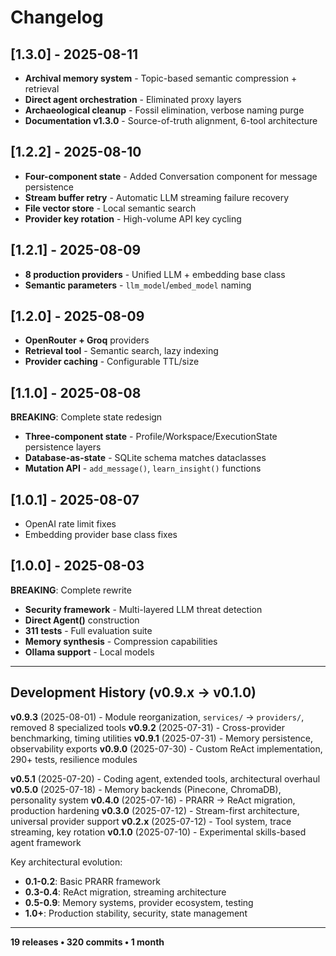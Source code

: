 # Changelog

## [1.3.0] - 2025-08-11
- **Archival memory system** - Topic-based semantic compression + retrieval
- **Direct agent orchestration** - Eliminated proxy layers
- **Archaeological cleanup** - Fossil elimination, verbose naming purge
- **Documentation v1.3.0** - Source-of-truth alignment, 6-tool architecture

## [1.2.2] - 2025-08-10
- **Four-component state** - Added Conversation component for message persistence
- **Stream buffer retry** - Automatic LLM streaming failure recovery
- **File vector store** - Local semantic search
- **Provider key rotation** - High-volume API key cycling

## [1.2.1] - 2025-08-09
- **8 production providers** - Unified LLM + embedding base class
- **Semantic parameters** - `llm_model`/`embed_model` naming

## [1.2.0] - 2025-08-09
- **OpenRouter + Groq** providers
- **Retrieval tool** - Semantic search, lazy indexing
- **Provider caching** - Configurable TTL/size

## [1.1.0] - 2025-08-08
**BREAKING**: Complete state redesign
- **Three-component state** - Profile/Workspace/ExecutionState persistence layers
- **Database-as-state** - SQLite schema matches dataclasses
- **Mutation API** - `add_message()`, `learn_insight()` functions

## [1.0.1] - 2025-08-07
- OpenAI rate limit fixes
- Embedding provider base class fixes

## [1.0.0] - 2025-08-03
**BREAKING**: Complete rewrite
- **Security framework** - Multi-layered LLM threat detection
- **Direct Agent()** construction
- **311 tests** - Full evaluation suite
- **Memory synthesis** - Compression capabilities
- **Ollama support** - Local models

---

## Development History (v0.9.x → v0.1.0)

**v0.9.3** (2025-08-01) - Module reorganization, `services/` → `providers/`, removed 8 specialized tools
**v0.9.2** (2025-07-31) - Cross-provider benchmarking, timing utilities
**v0.9.1** (2025-07-31) - Memory persistence, observability exports
**v0.9.0** (2025-07-30) - Custom ReAct implementation, 290+ tests, resilience modules

**v0.5.1** (2025-07-20) - Coding agent, extended tools, architectural overhaul
**v0.5.0** (2025-07-18) - Memory backends (Pinecone, ChromaDB), personality system
**v0.4.0** (2025-07-16) - PRARR → ReAct migration, production hardening
**v0.3.0** (2025-07-12) - Stream-first architecture, universal provider support
**v0.2.x** (2025-07-12) - Tool system, trace streaming, key rotation
**v0.1.0** (2025-07-10) - Experimental skills-based agent framework

Key architectural evolution:
- **0.1-0.2**: Basic PRARR framework
- **0.3-0.4**: ReAct migration, streaming architecture  
- **0.5-0.9**: Memory systems, provider ecosystem, testing
- **1.0+**: Production stability, security, state management

---

**19 releases • 320 commits • 1 month**